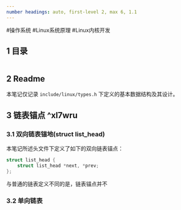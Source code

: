 ```yaml
---
number headings: auto, first-level 2, max 6, 1.1
---
```

#操作系统 #Linux系统原理 #Linux内核开发


## 1 目录

```toc
```

## 2 Readme

本笔记仅记录 `include/linux/types.h` 下定义的基本数据结构及其设计。

## 3 链表锚点 ^xl7wru

### 3.1 双向链表锚地(struct list_head)

本笔记所述头文件下定义了如下的双向链表锚点：

```C
struct list_head {
	struct list_head *next, *prev;
};
```

与普通的链表定义不同的是，链表锚点并不

### 3.2 单向链表








